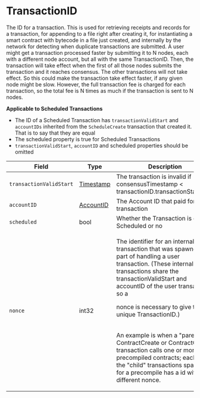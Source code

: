 # TransactionID

The ID for a transaction. This is used for retrieving receipts and records for a transaction, for appending to a file right after creating it, for instantiating a smart contract with bytecode in a file just created, and internally by the network for detecting when duplicate transactions are submitted. A user might get a transaction processed faster by submitting it to N nodes, each with a different node account, but all with the same TransactionID. Then, the transaction will take effect when the first of all those nodes submits the transaction and it reaches consensus. The other transactions will not take effect. So this could make the transaction take effect faster, if any given node might be slow. However, the full transaction fee is charged for each transaction, so the total fee is N times as much if the transaction is sent to N nodes.

**Applicable to Scheduled Transactions**

- The ID of a Scheduled Transaction has `transactionValidStart` and `accountIDs` inherited from the `ScheduleCreate` transaction that created it. That is to say that they are equal
- The scheduled property is true for Scheduled Transactions
- `transactionValidStart`, `accountID` and scheduled properties should be omitted

| Field                   | Type                                         | Description                                                                                                                                                                                                                                                                                                                                                                                                                                                                                                   |
| ----------------------- | -------------------------------------------- | ------------------------------------------------------------------------------------------------------------------------------------------------------------------------------------------------------------------------------------------------------------------------------------------------------------------------------------------------------------------------------------------------------------------------------------------------------------------------------------------------------------- |
| `transactionValidStart` | ​[Timestamp](../miscellaneous/timestamp.md)​ | The transaction is invalid if consensusTimestamp < transactionID.transactionStartValid                                                                                                                                                                                                                                                                                                                                                                                                        |
| `accountID`             | ​[AccountID](accountid.md)​                  | The Account ID that paid for this transaction                                                                                                                                                                                                                                                                                                                                                                                                                                                                 |
| `scheduled`             | bool                                         | Whether the Transaction is of type Scheduled or no                                                                                                                                                                                                                                                                                                                                                                                                                                                            |
| `nonce`                 | int32                                        | <p>The identifier for an internal transaction that was spawned as part of handling a user transaction. (These internal transactions share the transactionValidStart and accountID of the user transaction, so a</p><p>nonce is necessary to give them a unique TransactionID.)</p><p><br>An example is when a "parent" ContractCreate or ContractCall transaction calls one or more HTS precompiled contracts; each of the "child" transactions spawned for a precompile has a id with a different nonce.</p> |
